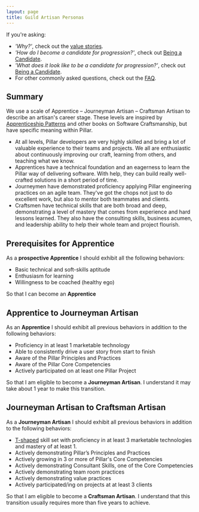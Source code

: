```yaml
---
layout: page
title: Guild Artisan Personas
---
```


If you're asking:

- *'Why?'*, check out the [value stories](./value_stories.html).
- *'How do I become a candidate for progression?'*, check out [Being a Candidate](./progression_candidate.html).
- *'What does it look like to be a candidate for progression?'*, check out [Being a Candidate](./progression_candidate.html).
- For other commonly asked questions, check out the [FAQ](./faq.html).

## Summary

We use a scale of Apprentice – Journeyman Artisan – Craftsman Artisan to describe an artisan's career stage. These levels are inspired by [Apprenticeship Patterns](http://chimera.labs.oreilly.com/books/1234000001813/index.html) and other books on Software Craftsmanship, but have specific meaning within Pillar.

- At all levels, Pillar developers are very highly skilled and bring a lot of valuable experience to their teams and projects. We all are enthusiastic about continuously improving our craft, learning from others, and teaching what we know.
- Apprentices have a technical foundation and an eagerness to learn the Pillar way of delivering software. With help, they can build really well-crafted solutions in a short period of time.
- Journeymen have demonstrated proficiency applying Pillar engineering practices on an agile team. They've got the chops not just to do excellent work, but also to mentor both teammates and clients.
- Craftsmen have technical skills that are both broad and deep, demonstrating a level of mastery that comes from experience and hard lessons learned. They also have the consulting skills, business acumen, and leadership ability to help their whole team and project flourish.


Prerequisites for Apprentice
-------------------------
As a **prospective Apprentice**
I should exhibit all the following behaviors:

- Basic technical and soft-skills aptitude
- Enthusiasm for learning
- Willingness to be coached (healthy ego)

So that I can become an **Apprentice**

Apprentice to Journeyman Artisan
-------------------
As an **Apprentice**
I should exhibit all previous behaviors in addition to the following behaviors:

- Proficiency in at least 1 marketable technology
- Able to consistently drive a user story from start to finish
- Aware of the Pillar Principles and Practices
- Aware of the Pillar Core Competencies
- Actively participated on at least one Pillar Project

So that I am eligible to become a **Journeyman Artisan**. I understand it may take about 1 year to make this transition.

Journeyman Artisan to Craftsman Artisan
---------------------
As a **Journeyman Artisan**
I should exhibit all previous behaviors in addition to the following behaviors:

- [T-shaped](https://en.wikipedia.org/wiki/T-shaped_skills) skill set with proficiency in at least 3 marketable technologies and mastery of at least 1.
- Actively demonstrating Pillar’s Principles and Practices
- Actively growing in 3 or more of Pillar's Core Competencies
- Actively demonstrating Consultant Skills, one of the Core Competencies
- Actively demonstrating team room practices
- Actively demonstrating value practices
- Actively participated/ing on projects at at least 3 clients

So that I am eligible to become a **Craftsman Artisan**. I understand that this transition usually requires more than five years to achieve.
